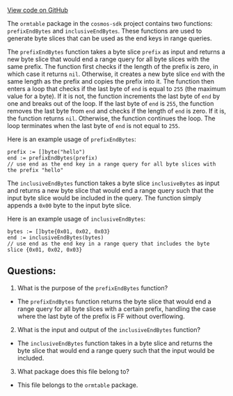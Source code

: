 [View code on GitHub](https://github.com/cosmos/cosmos-sdk.git/orm/model/ormtable/util.go)

The `ormtable` package in the `cosmos-sdk` project contains two functions: `prefixEndBytes` and `inclusiveEndBytes`. These functions are used to generate byte slices that can be used as the end keys in range queries.

The `prefixEndBytes` function takes a byte slice `prefix` as input and returns a new byte slice that would end a range query for all byte slices with the same prefix. The function first checks if the length of the prefix is zero, in which case it returns `nil`. Otherwise, it creates a new byte slice `end` with the same length as the prefix and copies the prefix into it. The function then enters a loop that checks if the last byte of `end` is equal to `255` (the maximum value for a byte). If it is not, the function increments the last byte of `end` by one and breaks out of the loop. If the last byte of `end` is `255`, the function removes the last byte from `end` and checks if the length of `end` is zero. If it is, the function returns `nil`. Otherwise, the function continues the loop. The loop terminates when the last byte of `end` is not equal to `255`.

Here is an example usage of `prefixEndBytes`:

```
prefix := []byte("hello")
end := prefixEndBytes(prefix)
// use end as the end key in a range query for all byte slices with the prefix "hello"
```

The `inclusiveEndBytes` function takes a byte slice `inclusiveBytes` as input and returns a new byte slice that would end a range query such that the input byte slice would be included in the query. The function simply appends a `0x00` byte to the input byte slice.

Here is an example usage of `inclusiveEndBytes`:

```
bytes := []byte{0x01, 0x02, 0x03}
end := inclusiveEndBytes(bytes)
// use end as the end key in a range query that includes the byte slice {0x01, 0x02, 0x03}
```
## Questions: 
 1. What is the purpose of the `prefixEndBytes` function?
- The `prefixEndBytes` function returns the byte slice that would end a range query for all byte slices with a certain prefix, handling the case where the last byte of the prefix is FF without overflowing.

2. What is the input and output of the `inclusiveEndBytes` function?
- The `inclusiveEndBytes` function takes in a byte slice and returns the byte slice that would end a range query such that the input would be included.

3. What package does this file belong to?
- This file belongs to the `ormtable` package.